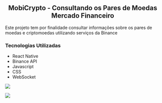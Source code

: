 ## <div align="center">MobiCrypto - Consultando os Pares de Moedas Mercado Financeiro</div>

<p>Este projeto tem por finalidade consultar informações sobre os pares de moedas e criptomoedas utilizando serviços da Binance</p>

### Tecnologias Utilizadas
* React Native
* Binance API
* Javascript
* CSS
* WebSocket

<img
src="https://user-images.githubusercontent.com/52467086/201393430-a9eacccc-358c-4aa0-b550-e2cdaaf521a5.jpeg"
/>

<img
src="https://user-images.githubusercontent.com/52467086/201393645-8b195791-4761-448a-9070-c791c0fa1a45.jpeg"
/>

